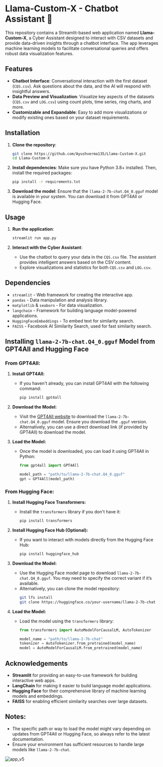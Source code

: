# Llama-Custom-X - Chatbot Assistant 🤖


This repository contains a Streamlit-based web application named **Llama-Custom-X**, a Cyber Assistant designed to interact with CSV datasets and provide data-driven insights through a chatbot interface. The app leverages machine learning models to facilitate conversational queries and offers robust data visualization features.

## Features

- **Chatbot Interface**: Conversational interaction with the first dataset (`CQS.csv`). Ask questions about the data, and the AI will respond with insightful answers.
- **Data Preview and Visualization**: Visualize key aspects of the datasets (`CQS.csv` and `LOG.csv`) using count plots, time series, ring charts, and more.
- **Customizable and Expandable**: Easy to add more visualizations or modify existing ones based on your dataset requirements.

## Installation

1. **Clone the repository**:
    ```bash
    git clone https://github.com/Ayushverma135/Llama-Custom-X.git
    cd Llama-Custom-X
    ```

2. **Install dependencies**:
    Make sure you have Python 3.8+ installed. Then, install the required packages:
    ```bash
    pip install -r requirements.txt
    ```

3. **Download the model**:
    Ensure that the `llama-2-7b-chat.Q4_0.gguf` model is available in your system. You can download it from GPT4All or Hugging Face.

## Usage

1. **Run the application**:
    ```bash
    streamlit run app.py
    ```

2. **Interact with the Cyber Assistant**:
   - Use the chatbot to query your data in the `CQS.csv` file. The assistant provides intelligent answers based on the CSV content.
   - Explore visualizations and statistics for both `CQS.csv` and `LOG.csv`.

## Dependencies

- `streamlit` - Web framework for creating the interactive app.
- `pandas` - Data manipulation and analysis library.
- `matplotlib` & `seaborn` - For data visualization.
- `langchain` - Framework for building language model-powered applications.
- `HuggingFaceEmbeddings` - To embed text for similarity search.
- `FAISS` - Facebook AI Similarity Search, used for fast similarity search.

## Installing `llama-2-7b-chat.Q4_0.gguf` Model from GPT4All and Hugging Face

### From GPT4All:

1. **Install GPT4All:**
   - If you haven't already, you can install GPT4All with the following command:
     ```bash
     pip install gpt4all
     ```

2. **Download the Model:**
   - Visit the [GPT4All website](https://gpt4all.io/index.html) to download the `llama-2-7b-chat.Q4_0.gguf` model. Ensure you download the `.gguf` version.
   - Alternatively, you can use a direct download link (if provided by GPT4All) to download the model.

3. **Load the Model:**
   - Once the model is downloaded, you can load it using GPT4All in Python:
     ```python
     from gpt4all import GPT4All

     model_path = "path/to/llama-2-7b-chat.Q4_0.gguf"
     gpt = GPT4All(model_path)
     ```

### From Hugging Face:

1. **Install Hugging Face Transformers:**
   - Install the `transformers` library if you don't have it:
     ```bash
     pip install transformers
     ```

2. **Install Hugging Face Hub (Optional):**
   - If you want to interact with models directly from the Hugging Face Hub:
     ```bash
     pip install huggingface_hub
     ```

3. **Download the Model:**
   - Use the Hugging Face model page to download `llama-2-7b-chat.Q4_0.gguf`. You may need to specify the correct variant if it’s available.
   - Alternatively, you can clone the model repository:
     ```bash
     git lfs install
     git clone https://huggingface.co/your-username/llama-2-7b-chat
     ```

4. **Load the Model:**
   - Load the model using the `transformers` library:
     ```python
     from transformers import AutoModelForCausalLM, AutoTokenizer

     model_name = "path/to/llama-2-7b-chat"
     tokenizer = AutoTokenizer.from_pretrained(model_name)
     model = AutoModelForCausalLM.from_pretrained(model_name)
     ```

## Acknowledgements

- **Streamlit** for providing an easy-to-use framework for building interactive web apps.
- **LangChain** for making it easier to build language model applications.
- **Hugging Face** for their comprehensive library of machine learning models and embeddings.
- **FAISS** for enabling efficient similarity searches over large datasets.


## Notes:
- The specific path or way to load the model might vary depending on updates from GPT4All or Hugging Face, so always refer to the latest documentation.
- Ensure your environment has sufficient resources to handle large models like `llama-2-7b-chat`.

![app_v5](https://github.com/user-attachments/assets/dc552b45-bddc-4cb9-bf24-27a13877eb4d)
